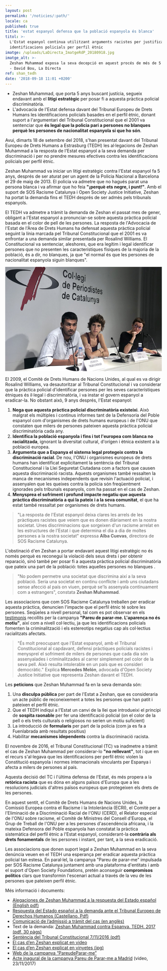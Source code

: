 ```yaml
---
layout: post
permalink: '/noticies/:path/'
locale: ca
published: true
title: 'estat espanyol defensa que la població espanyola és blanca'
titol: >-
  L'Estat espanyol continua utilitzant arguments racistes per justificar les
  identificacions policials per perfil ètnic
imatge: /uploads/LaDirecta_ImatgeRdP_20180918.jpg
imatge_alt: >-
  Zeshan Muhammad exposa la seva decepció en aquest procés de més de 5 anys
  - David Bou, La Directa
ref: shan_tedh
date: '2018-09-18 11:01 +0200'
---
```

* Zeshan Muhammad, que porta 5 anys buscant justícia, segueix endavant amb el **litigi estratègic** per posar fi a aquesta pràctica policial discriminatòria.
* L'advocacia de l'Estat defensa davant del Tribunal Europeu de Drets Humans les identificacions policials basades en el perfil ètnic, donant suport a l'argumentari del Tribunal Constitucional que el 2001 va sentenciar que **és legal que la policia pari a persones no blanques perquè les persones de nacionalitat espanyola sí que ho són**.

Avui, dimarts 18 de setembre del 2018, s'han presentat davant del Tribunal Europeu de Drets Humans a Estrasburg (TEDH) les al·legacions de Zeshan Muhammad a la resposta de l'Estat espanyol a la seva demanda per discriminació i per no prendre mesures efectives contra les identificacions policials per perfil ètnic.

Zeshan Muhammad va iniciar un litigi estratègic contra l'Estat espanyol fa 5 anys, després de ser aturat per un agent de la Policia Nacional a Barcelona el 29 de maig de 2013. El policia va admetre que no hagués parat una persona blanca i va afirmar que ho feia **"¡perquè ets negre, i punt!"**. Amb el suport de SOS Racisme Catalunya i Open Society Justice Initiative, Zeshan ha portat la demanda fins el TEDH després de ser admès pels tribunals espanyols.

El TEDH va admetre a tràmit la demanda de Zeshan el passat mes de gener, obligant a l'Estat espanyol a pronunciar-se sobre aquesta pràctica policial basada en el color de pell de les persones. La resposta de l'Advocacia de l'Estat de l'Àrea de Drets Humans ha defensat aquesta pràctica policial seguint la línia marcada pel Tribunal Constitucional que el 2001 es va enfrontar a una demanda similar presentada per Rosalind Williams. El Constitucional va sentenciar, aleshores, que era legítim i legal identificar persones que no presenten les característiques físiques de la majoria de la població, és a dir, no blanques, ja que "el normal és que les persones de nacionalitat espanyola siguin blanques".

![Zeshan Muhammad exposa la seva decepció en aquest procés de més de 5 anys. David Bou, La Directa](/uploads/LaDirecta_ImatgeRdP_20180918.jpg "Zeshan Muhammad en la Roda de Premsa celebrada al Col·legi de Periodistes")

El 2009, el Comitè de Drets Humans de Nacions Unides, al qual es va dirigir Rosalind Williams, va desautoritzar al Tribunal Constitucional i va considerar que la pràctica policial d'identificar persones per les seves característiques ètniques és il·legal i discriminatòria, i va instar el govern espanyol a eradicar-la. No obstant això, 9 anys després, l'Estat espanyol:

1. **Nega que aquesta pràctica policial discriminatòria existeixi**. Això malgrat els múltiples i continus informes tant de la Defensoria del Poble espanyol com d'organismes de drets humans europeus i de l'ONU que constaten que milers de persones pateixen aquesta pràctica policial discriminatòria cada any.
2. **Identifica la població espanyola i fins i tot l'europea com blanca no racialitzada**, ignorant la diversitat cultural, d'orígen i ètnica existent a la població europea.
3. **Argumenta que a Espanya el sistema legal protegeix contra la discriminació racial**. De nou, l'ONU i organismes europeus de drets humans han identificat explícitament la sentència del Tribunal Constitucional i la Llei Seguretat Ciutadana com a factors que causen aquesta discriminació racista. Aquests organismes també ressalten la manca de mecanismes independents que revisin l'actuació policial, i assenyalen que les queixes contra la policia són freqüentment ignorades pels tribunals espanyols, com ha passat en el cas de Zeshan.
4. **Menysprea el sofriment i profund impacte negatiu que aquesta pràctica discriminatòria a qui la pateix i a la seva comunitat**, el que ha estat també ressaltat per organismes de drets humans.

> "La resposta de l'Estat espanyol deixa clares les arrels de les pràctiques racistes que veiem que es donen diàriament en la nostra societat. Unes discriminacions que sorgeixen d'un racisme arrelat en les estructures de l'Estat i que determina el dia a dia de moltes persones a la nostra societat" expressa **Alba Cuevas**, directora de SOS Racisme Catalunya.

L'obstinació d'en Zeshan a portar endavant aquest litigi estratègic no és només perquè es reconegui la violació dels seus drets i per obtenir reparació, sinó també per posar fi a aquesta pràctica policial discriminatòria que pateix una part de la població: totes aquelles persones no blanques .

> "No podem permetre una societat que discrimina així a la seva població. Seria una societat en continu conflicte i amb uns ciutadans sense afecció al país on viuen, perquè se'ls assenyala contínuament com a estrangers", constata **Zeshan Muhammad**.

Les associacions que com SOS Racisme Catalunya treballen per eradicar aquesta pràctica, denuncien l'impacte que el perfil ètnic té sobre les persones. Seqüeles a nivell personal, tal com es pot observar en els [testimonis](https://www.pareudepararme.org/testimonis/) recollits per la campanya **"Pareu de parar-me. L'aparença no és motiu"**, així com a nivell col·lectiu, ja que les identificacions policials fomenten la criminalització i els estereotips negatius cap als col·lectius racialitzats afectats.

> "És molt preocupant que l'Estat espanyol, amb el Tribunal Constitucional al capdavant, defensi pràctiques policials racistes i menyspreï el sofriment de milers de persones que cada dia són assenyalades i criminalitzades al carrer simplement pel color de la seva pell. Això resulta intolerable en un país que es consideri democràtic." Explica **Mercedes Melón**, advocada d'Open Society Justice Initiative que representa Zeshan davant el TEDH.

Les **peticions** que Zeshan Muhammad fa en la seva demanda són:

1. Una **disculpa pública** per part de l'Estat a Zeshan, que es consideraria un acte públic de reconeixement a totes les persones que han patit i pateixen el perfil ètnic.
2. Que el TEDH indiqui a l'Estat un canvi de la llei que introdueixi el principi de **sospita raonable** per fer una identificació policial (on el color de la pell o els trets culturals o religiosos no serien un motiu suficient)
3. La introducció de **formularis** per part de la policia (com ja es fa a Fuenlabrada amb resultats positius)
4. Habilitar **mecanismes idependents** contra la discriminació racista.

El novembre de 2016, el Tribunal Constitucional (TC) va inadmetre a tràmit el cas de Zeshan Muhammad per considerar-lo **"no rellevant"**, tot i que en el recurs s'al·legava que les identificacions per perfil ètnic violen la Constitució espanyola i normes internacionals vinculants per Espanya i afecta a milers de persones al país.

Aquesta decisió del TC i l'última defensa de l'Estat, és més propera a la **retòrica racista** que es dóna en alguns països d'Europa que a les resolucions judicials d'altres països europeus que protegeixen els drets de les persones.

En aquest sentit, el Comitè de Drets Humans de Nacions Unides, la Comissió Europea contra el Racisme i la Intolerància (ECRI), el Comitè per a l'Eliminació de a Discriminació Racial de l'ONU (CERD), el Relator especial de l'ONU sobre racisme, el Comitè de Ministres del Consell d'Europa, el Grup de Treball de l'ONU per a les persones d'ascendència africana, i la mateixa Defensora del Poble espanyola han constatat la pràctica sistemàtica del perfil ètnic a l'Estat espanyol, considerant-la **contrària als drets fonamentals** de les persones i instant, per tant, a la seva eradicació.

Les associacions que donen suport legal a Zeshan Muhammad en la seva denúncia veuen en el TEDH una esperança per eradicar aquesta pràctica policial tan estesa. En paral·lel, la campanya "Pareu de parar-me" impulsada per SOS Racisme Catalunya juntament amb una plataforma d'entitats i amb el suport d'Open Society Foundations, pretén aconseguir **compromisos polítics** clars que transformin l'escenari actual a través de la veu de les persones que pateixen perfil ètnic.

Més informació i documents:

* [Alegaciones de Zeshan Muhammad a la respuesta del Estado español (English pdf)](http://www.sosracisme.org/wp-content/uploads/2018/09/Muhammad-v-Spain-PDF-version-for-website-FINAL.pdf)
* [Respuesta del Estado español a la demanda ante el Tribunal Europeo de Derechos Humanos (Castellano. Pdf)](http://www.sosracisme.org/wp-content/uploads/2018/09/6082002-v1-3408517-Muhammad-Obs-Gvt-en-espagnol-080518.pdf)
* [Comunicació de l’admissió a tràmit del cas (en anglès)](https://sosracisme.activehosted.com/lt.php?notrack=1&s=bad97c655476f96a390a72c05a742011&i=192A238A1A3890)
* Text de la demanda: [Zeshan Muhammad contra Espanya. TEDH. 2017 (pdf. 30 pàgs)](https://sosracisme.activehosted.com/lt.php?notrack=1&s=bad97c655476f96a390a72c05a742011&i=192A238A1A3894)
* [Sentència del Tribunal Constitucional 7/11/2016 (pdf)](https://sosracisme.activehosted.com/lt.php?notrack=1&s=bad97c655476f96a390a72c05a742011&i=192A238A1A3895)
* [El cas d’en Zeshan explicat en video](https://sosracisme.activehosted.com/lt.php?notrack=1&s=bad97c655476f96a390a72c05a742011&i=192A238A1A3896)
* [El cas d’en Zeshan explicat en vinyetes (jpg)](https://sosracisme.activehosted.com/lt.php?notrack=1&s=bad97c655476f96a390a72c05a742011&i=192A238A1A3897)
* [Web de la campanya “PareudeParar-me”](https://sosracisme.activehosted.com/lt.php?notrack=1&s=bad97c655476f96a390a72c05a742011&i=192A238A1A3898)
* [Acte inagural de la campanya Pareu de Parar-me a Madrid](https://sosracisme.activehosted.com/lt.php?notrack=1&s=bad97c655476f96a390a72c05a742011&i=192A238A1A3899) (video, 23/11/2017)